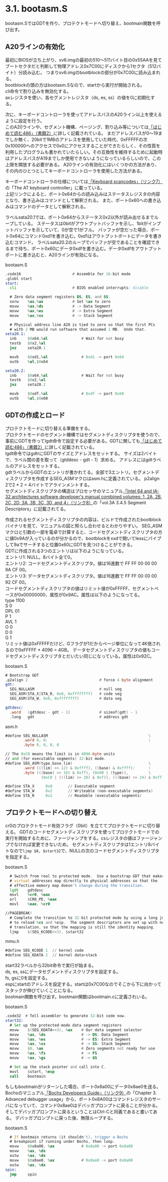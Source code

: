 # 3.1. bootasm.S
bootasm.SではGDTを作り、プロテクトモードへ切り替え、bootmain関数を呼び出す。

## A20ラインの有効化
最初にBIOSが立ち上がり、xv6.imgの最初の510～511バイト目の0x55AAを見てブートセクタだと判断して物理アドレス0x7C00にディスクから1セクタ（512バイト）分読み込む。
つまりxv6.imgのbootblockの部分が0x7C00に読み込まれる。  
bootblockの頭の方はbootasm.Sなので、startから実行が開始される。  
cli命令で割り込みを無効化する。  
axレジスタを使い、各セグメントレジスタ（ds, es, ss）の値を0に初期化する。  

次に、キーボードコントローラを使ってアドレスバスのA20ライン以上を使えるように設定を行う。  
このA20ラインや、セグメント機構、ページング、割り込み等については[「はじめて読む486」（書籍2）](ref_books.md)に詳しく記載されている。
まだアドレスバスが0～19までしか無く、20bitで1MBのアドレスを使用していた時代、0xFFFFFの次0x100000へのアクセスで0x0にアクセスすることができたらしく、その性質を利用したプログラムも書かれていたらしい。その互換性を維持するために起動時はアドレスバスがA19までしか使用できないようになっているらしいので、この上限を開放する必要がある。
A20ラインの有効化にはいくつかの方法があり、その内のひとつとしてキーボードコントローラを使用した方法がある。

キーボードコントローラの仕様については[「Keyboard scancodes」（リンク7）](https://www.win.tue.nl/~aeb/linux/kbd/scancodes.html)の「The AT keyboard controller」に載っている。  
上記リンクによると、ポート0x64からの読み込みはステータスレジスタの内容となり、書き込みはコマンドとして解釈される。
また、ポート0x60への書き込みはコマンドのデータとして解釈される。

ラベルsata20.1では、ポート0x64からステータス0x2以外が読み出せるまでループしている。
ステータスは0bitがアウトプットバッファを示し、1bitがインプットバッファを示していて、0が空で1がフル。
バッファが空だった場合、ポート0x64にコマンド0xd1を書き込む。0xd1はアウトプットポートにデータを書き込むコマンド。
ラベルsata20.2のループでバッファが空であることを確認できるまで待ち、ポート0x60にデータ0xdfを書き込む。データ0xdfをアウトプットポートに書き込むと、A20ラインが有効になる。

bootasm.S
```asm
.code16                       # Assemble for 16-bit mode
.globl start
start:
  cli                         # BIOS enabled interrupts; disable

  # Zero data segment registers DS, ES, and SS.
  xorw    %ax,%ax             # Set %ax to zero
  movw    %ax,%ds             # -> Data Segment
  movw    %ax,%es             # -> Extra Segment
  movw    %ax,%ss             # -> Stack Segment

  # Physical address line A20 is tied to zero so that the first PCs 
  # with 2 MB would run software that assumed 1 MB.  Undo that.
seta20.1:
  inb     $0x64,%al               # Wait for not busy
  testb   $0x2,%al
  jnz     seta20.1

  movb    $0xd1,%al               # 0xd1 -> port 0x64
  outb    %al,$0x64

seta20.2:
  inb     $0x64,%al               # Wait for not busy
  testb   $0x2,%al
  jnz     seta20.2

  movb    $0xdf,%al               # 0xdf -> port 0x60
  outb    %al,$0x60
```

## GDTの作成とロード
プロテクトモードに切り替える準備をする。  
プロテクトモードのセグメント機構ではセグメントディスクリプタを使うので、事前にGDTを作ってlgdt命令で設定する必要がある。GDTに関しても[「はじめて読む486」（書籍2）](ref_books.md)に詳しく記載されている。  
lgdt命令ではgdtrにGDTのサイズとアドレスをセットする。
サイズは2バイトで、ラベル間の差を取って（gtddesc - gdt - 1）求める。
アドレスにはgdtラベルのアドレスをセットする。  
gdtラベルからGDTのエントリが書かれてる。全部で3エントリ。セグメントディスクリプタを作成するSEG\_ASMマクロはasm.hに定義されている。
p2align 2で2 * 2 = 4バイトでアラインメントする。  
セグメントディスクリプタの構造はプロセッサのマニュアル[「Intel 64 and IA-32 architectures software developer's manual combined volumes: 1, 2A, 2B, 2C, 2D, 3A, 3B, 3C, 3D, and 4」（リンク8）](https://software.intel.com/content/www/us/en/develop/download/intel-64-and-ia-32-architectures-sdm-combined-volumes-1-2a-2b-2c-2d-3a-3b-3c-3d-and-4.html)の「vol.3A 3.4.5 Segment Descriptors」に記載されてる。

作成されるセグメントディスクリプタの内容は、ビルドで作成されたbootblockバイナリを見て、マニュアルの図と照らし合わせるとわかりやすい。
SEG\_ASMマクロと引数の一部を電卓で計算すると、コードセグメントディスクリプタの方に値0x9Aが入っているのが分かるので、bootblockをxxdで開いてlessにパイプして9aでサーチすると位置0x60にGDTを見つけることができる。  
GDTに作成される3つのエントリは以下のようになっている。  
エントリ1: NULL。8バイト全て0。  
エントリ2: コードセグメントディスクリプタ。値は16進数で FF FF 00 00 00 9A CF 00。  
エントリ3: データセグメントディスクリプタ。値は16進数で FF FF 00 00 00 92 CF 00。  
コードセグメントディスクリプタの値はリミット値が0xFFFFF、セグメントベースが0x00000000、属性が0x9AC。属性は以下のようになってる。  
type 1100  
S    0  
DPL  01  
P    1  
AVL  1  
O    0  
D    0  
G    1  
リミット値は0xFFFFFだけど、Gフラグが1だからページ単位になって4K倍されるので0xFFFFF * 4096 = 4GB。
データセグメントディスクリプタの値もコードセグメントディスクリプタとだいたい同じになっている。属性は0x92C。

bootasm.S
```asm
# Bootstrap GDT
.p2align 2                                # force 4 byte alignment
gdt:
  SEG_NULLASM                             # null seg
  SEG_ASM(STA_X|STA_R, 0x0, 0xffffffff)   # code seg
  SEG_ASM(STA_W, 0x0, 0xffffffff)         # data seg

gdtdesc:
  .word   (gdtdesc - gdt - 1)             # sizeof(gdt) - 1
  .long   gdt                             # address gdt
```

asm.h
```asm
#define SEG_NULLASM                                             \
        .word 0, 0;                                             \
        .byte 0, 0, 0, 0

// The 0xC0 means the limit is in 4096-byte units
// and (for executable segments) 32-bit mode.
#define SEG_ASM(type,base,lim)                                  \
        .word (((lim) >> 12) & 0xffff), ((base) & 0xffff);      \
        .byte (((base) >> 16) & 0xff), (0x90 | (type)),         \
                (0xC0 | (((lim) >> 28) & 0xf)), (((base) >> 24) & 0xff)

#define STA_X     0x8       // Executable segment
#define STA_W     0x2       // Writeable (non-executable segments)
#define STA_R     0x2       // Readable (executable segments)
```

## プロテクトモードへの切り替え
cr0のプロテクトモード有効フラグ（0bit）を立ててプロテクトモードに切り替える。
GDTのコードセグメントディスクリプタを使ってプロテクトモードでの実行を開始するために、ファージャンプをする。csレジスタの値はファージャンプでなければ変更できないため。
セグメントディスクリプタは1エントリ8バイトなので`ljmp $8, $start32`で、NULLの次のコードセグメントディスクリプタを指定する。

bootasm.S
```asm
  # Switch from real to protected mode.  Use a bootstrap GDT that makes
  # virtual addresses map directly to physical addresses so that the
  # effective memory map doesn't change during the transition.
  lgdt    gdtdesc
  movl    %cr0, %eax
  orl     $CR0_PE, %eax
  movl    %eax, %cr0

//PAGEBREAK!
  # Complete the transition to 32-bit protected mode by using a long jmp
  # to reload %cs and %eip.  The segment descriptors are set up with no
  # translation, so that the mapping is still the identity mapping.
  ljmp    $(SEG_KCODE<<3), $start32
```

mmu.h
```asm
#define SEG_KCODE 1  // kernel code
#define SEG_KDATA 2  // kernel data+stack
```

start32ラベルから32bit命令で実行が始まる。  
ds, es, ssにデータセグメントディスクリプタを設定する。  
fs, gsに0を設定する。  
espにstartのアドレスを設定する。startは0x7C00なのでそこから下に向かってスタックが伸びていくことになる。  
bootmain関数を呼び出す。bootmain関数はbootmain.cに定義されいる。  

bootasm.S
```asm
.code32  # Tell assembler to generate 32-bit code now.
start32:
  # Set up the protected-mode data segment registers
  movw    $(SEG_KDATA<<3), %ax    # Our data segment selector
  movw    %ax, %ds                # -> DS: Data Segment
  movw    %ax, %es                # -> ES: Extra Segment
  movw    %ax, %ss                # -> SS: Stack Segment
  movw    $0, %ax                 # Zero segments not ready for use
  movw    %ax, %fs                # -> FS
  movw    %ax, %gs                # -> GS

  # Set up the stack pointer and call into C.
  movl    $start, %esp
  call    bootmain
```

もしもbootmainがリターンした場合、ポート0x8a00にデータ0x8ae0を送る。  
Bochsのマニュアル[「Bochs Developers Guide」（リンク9）](http://bochs.sourceforge.net/doc/docbook/development/index.html)の「Chapter 3. Advanced debugger usage」から、ポート0x8A00はコマンドレジスタのサーバになっていて、コマンド0x8ae0はデバッガプロンプトに戻ることが分かる。そしてデバッガプロンプトに戻るということはCtrl-Cと同義であると書いてある。
デバッガプロンプトに戻った後、無限ループする。

bootasm.S
```asm
  # If bootmain returns (it shouldn't), trigger a Bochs
  # breakpoint if running under Bochs, then loop.
  movw    $0x8a00, %ax            # 0x8a00 -> port 0x8a00
  movw    %ax, %dx
  outw    %ax, %dx
  movw    $0x8ae0, %ax            # 0x8ae0 -> port 0x8a00
  outw    %ax, %dx
spin:
  jmp     spin
```
